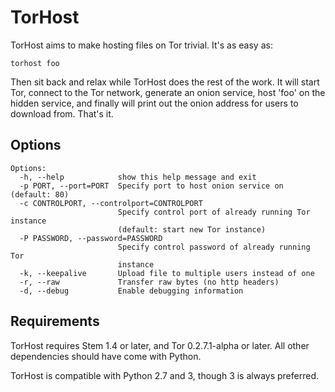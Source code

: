 TorHost
=======

TorHost aims to make hosting files on Tor trivial. It's as easy as:

    torhost foo

Then sit back and relax while TorHost does the rest of the work. It will start Tor, connect to the Tor network, generate an onion service, host 'foo' on the hidden service, and finally will print out the onion address for users to download from. That's it.

Options
-------

    Options:
      -h, --help            show this help message and exit
      -p PORT, --port=PORT  Specify port to host onion service on (default: 80)
      -c CONTROLPORT, --controlport=CONTROLPORT  
                            Specify control port of already running Tor instance
                            (default: start new Tor instance)
      -P PASSWORD, --password=PASSWORD
                            Specify control password of already running Tor
                            instance
      -k, --keepalive       Upload file to multiple users instead of one
      -r, --raw             Transfer raw bytes (no http headers)
      -d, --debug           Enable debugging information

Requirements
------------

TorHost requires Stem 1.4 or later, and Tor 0.2.7.1-alpha or later. All other dependencies should have come with Python.

TorHost is compatible with Python 2.7 and 3, though 3 is always preferred.

